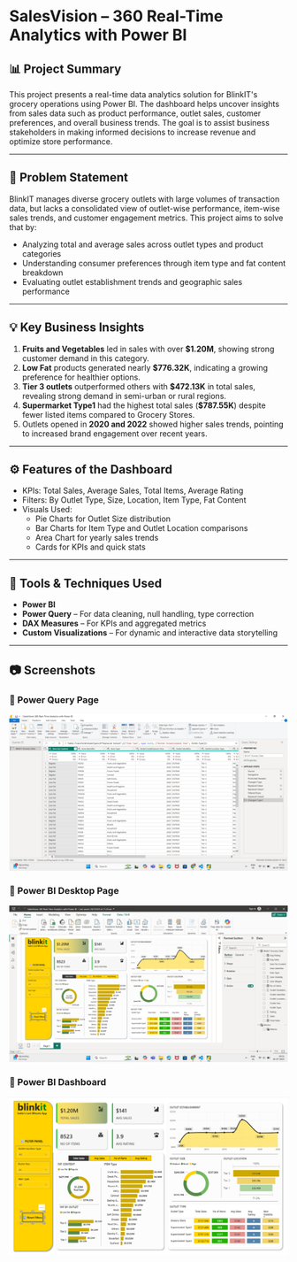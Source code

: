 # SalesVision – 360 Real-Time Analytics with Power BI

## 📊 Project Summary

This project presents a real-time data analytics solution for BlinkIT's grocery operations using Power BI. The dashboard helps uncover insights from sales data such as product performance, outlet sales, customer preferences, and overall business trends. The goal is to assist business stakeholders in making informed decisions to increase revenue and optimize store performance.

---

## 🎯 Problem Statement

BlinkIT manages diverse grocery outlets with large volumes of transaction data, but lacks a consolidated view of outlet-wise performance, item-wise sales trends, and customer engagement metrics. This project aims to solve that by:

- Analyzing total and average sales across outlet types and product categories
- Understanding consumer preferences through item type and fat content breakdown
- Evaluating outlet establishment trends and geographic sales performance

---

## 💡 Key Business Insights

1. **Fruits and Vegetables** led in sales with over **$1.20M**, showing strong customer demand in this category.
2. **Low Fat** products generated nearly **$776.32K**, indicating a growing preference for healthier options.
3. **Tier 3 outlets** outperformed others with **$472.13K** in total sales, revealing strong demand in semi-urban or rural regions.
4. **Supermarket Type1** had the highest total sales (**$787.55K**) despite fewer listed items compared to Grocery Stores.
5. Outlets opened in **2020 and 2022** showed higher sales trends, pointing to increased brand engagement over recent years.

---

## ⚙️ Features of the Dashboard

- KPIs: Total Sales, Average Sales, Total Items, Average Rating
- Filters: By Outlet Type, Size, Location, Item Type, Fat Content
- Visuals Used:
  - Pie Charts for Outlet Size distribution
  - Bar Charts for Item Type and Outlet Location comparisons
  - Area Chart for yearly sales trends
  - Cards for KPIs and quick stats

---

## 🔧 Tools & Techniques Used

- **Power BI**
- **Power Query** – For data cleaning, null handling, type correction
- **DAX Measures** – For KPIs and aggregated metrics
- **Custom Visualizations** – For dynamic and interactive data storytelling

---

## 📷 Screenshots

### 🔹 Power Query Page  
![Power Query Screenshot](https://github.com/VigneshvickyData/Data_Branching/blob/main/PowerBI-S-1.png)

### 🔹 Power BI Desktop Page  
![Power BI Desktop Screenshot](https://github.com/VigneshvickyData/Data_Branching/blob/main/PowerBI-S-2.png)

### 🔹 Power BI Dashboard  
![Power BI Dashboard Screenshot](https://github.com/VigneshvickyData/Data_Branching/blob/main/PowerBI-S-3.png)



